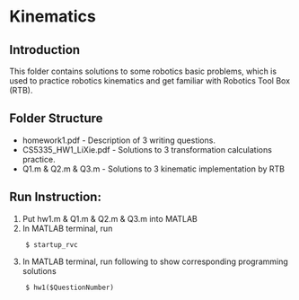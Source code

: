 # Kinematics

## Introduction
This folder contains solutions to some robotics basic problems, which is used to practice robotics kinematics and get familiar with Robotics Tool Box (RTB).

## Folder Structure

* homework1.pdf - Description of 3 writing questions.
* CS5335_HW1_LiXie.pdf - Solutions to 3 transformation calculations practice.
* Q1.m & Q2.m & Q3.m - Solutions to 3 kinematic implementation by RTB

## Run Instruction:
1. Put hw1.m & Q1.m & Q2.m & Q3.m into MATLAB
2. In MATLAB terminal, run
```
	$ startup_rvc
```
3. In MATLAB terminal, run following to show corresponding programming solutions
```
	$ hw1($QuestionNumber)
```	
